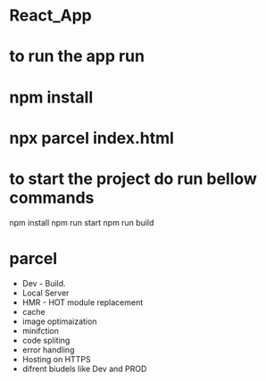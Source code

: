 # React_App

# to run the app run
# npm install
# npx parcel index.html

# to start the project do run bellow commands
npm install
npm run start
npm run build
# parcel

- Dev - Build.
- Local Server
- HMR - HOT module replacement
- cache
- image optimaization
- minifction
- code spliting
- error handling
- Hosting on HTTPS
- difrent biudels like Dev and PROD

